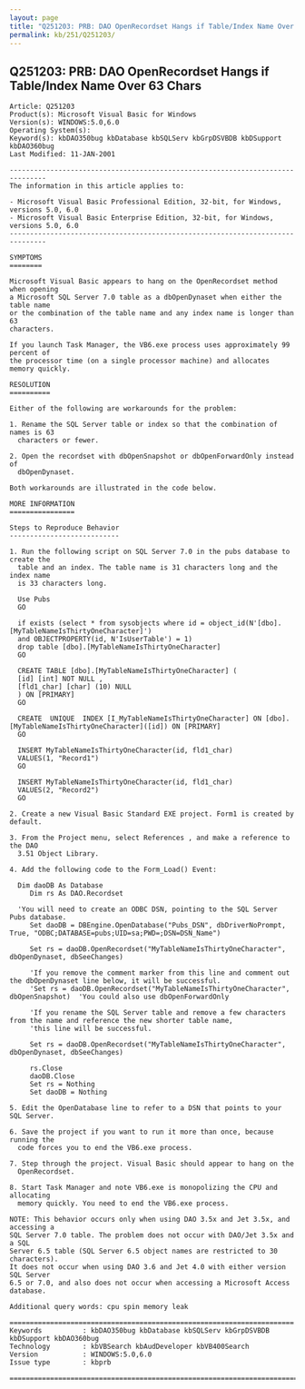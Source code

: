 ```yaml
---
layout: page
title: "Q251203: PRB: DAO OpenRecordset Hangs if Table/Index Name Over 63 Chars"
permalink: kb/251/Q251203/
---
```


## Q251203: PRB: DAO OpenRecordset Hangs if Table/Index Name Over 63 Chars

	Article: Q251203
	Product(s): Microsoft Visual Basic for Windows
	Version(s): WINDOWS:5.0,6.0
	Operating System(s): 
	Keyword(s): kbDAO350bug kbDatabase kbSQLServ kbGrpDSVBDB kbDSupport kbDAO360bug
	Last Modified: 11-JAN-2001
	
	-------------------------------------------------------------------------------
	The information in this article applies to:
	
	- Microsoft Visual Basic Professional Edition, 32-bit, for Windows, versions 5.0, 6.0 
	- Microsoft Visual Basic Enterprise Edition, 32-bit, for Windows, versions 5.0, 6.0 
	-------------------------------------------------------------------------------
	
	SYMPTOMS
	========
	
	Microsoft Visual Basic appears to hang on the OpenRecordset method when opening
	a Microsoft SQL Server 7.0 table as a dbOpenDynaset when either the table name
	or the combination of the table name and any index name is longer than 63
	characters.
	
	If you launch Task Manager, the VB6.exe process uses approximately 99 percent of
	the processor time (on a single processor machine) and allocates memory quickly.
	
	RESOLUTION
	==========
	
	Either of the following are workarounds for the problem:
	
	1. Rename the SQL Server table or index so that the combination of names is 63
	  characters or fewer.
	
	2. Open the recordset with dbOpenSnapshot or dbOpenForwardOnly instead of
	  dbOpenDynaset.
	
	Both workarounds are illustrated in the code below.
	
	MORE INFORMATION
	================
	
	Steps to Reproduce Behavior
	---------------------------
	
	1. Run the following script on SQL Server 7.0 in the pubs database to create the
	  table and an index. The table name is 31 characters long and the index name
	  is 33 characters long.
	
	  Use Pubs
	  GO
	
	  if exists (select * from sysobjects where id = object_id(N'[dbo].[MyTableNameIsThirtyOneCharacter]') 
	  and OBJECTPROPERTY(id, N'IsUserTable') = 1)
	  drop table [dbo].[MyTableNameIsThirtyOneCharacter]
	  GO
	
	  CREATE TABLE [dbo].[MyTableNameIsThirtyOneCharacter] (
	  [id] [int] NOT NULL ,
	  [fld1_char] [char] (10) NULL 
	  ) ON [PRIMARY]
	  GO
	
	  CREATE  UNIQUE  INDEX [I_MyTableNameIsThirtyOneCharacter] ON [dbo].[MyTableNameIsThirtyOneCharacter]([id]) ON [PRIMARY]
	  GO
	
	  INSERT MyTableNameIsThirtyOneCharacter(id, fld1_char)
	  VALUES(1, "Record1")
	  GO
	
	  INSERT MyTableNameIsThirtyOneCharacter(id, fld1_char)
	  VALUES(2, "Record2")
	  GO
	
	2. Create a new Visual Basic Standard EXE project. Form1 is created by default.
	
	3. From the Project menu, select References , and make a reference to the DAO
	  3.51 Object Library.
	
	4. Add the following code to the Form_Load() Event:
	
	  Dim daoDB As Database
	     Dim rs As DAO.Recordset
	     
	  'You will need to create an ODBC DSN, pointing to the SQL Server Pubs database.
	     Set daoDB = DBEngine.OpenDatabase("Pubs_DSN", dbDriverNoPrompt, True, "ODBC;DATABASE=pubs;UID=sa;PWD=;DSN=DSN_Name")
	
	     Set rs = daoDB.OpenRecordset("MyTableNameIsThirtyOneCharacter", dbOpenDynaset, dbSeeChanges)
	
	     'If you remove the comment marker from this line and comment out the dbOpenDynaset line below, it will be successful.
	     'Set rs = daoDB.OpenRecordset("MyTableNameIsThirtyOneCharacter", dbOpenSnapshot)  'You could also use dbOpenForwardOnly
	
	     'If you rename the SQL Server table and remove a few characters from the name and reference the new shorter table name, 
	     'this line will be successful.
	
	     Set rs = daoDB.OpenRecordset("MyTableNameIsThirtyOneCharacter", dbOpenDynaset, dbSeeChanges)
	     
	     rs.Close
	     daoDB.Close
	     Set rs = Nothing
	     Set daoDB = Nothing
	
	5. Edit the OpenDatabase line to refer to a DSN that points to your SQL Server.
	
	6. Save the project if you want to run it more than once, because running the
	  code forces you to end the VB6.exe process.
	
	7. Step through the project. Visual Basic should appear to hang on the
	  OpenRecordset.
	
	8. Start Task Manager and note VB6.exe is monopolizing the CPU and allocating
	  memory quickly. You need to end the VB6.exe process.
	
	NOTE: This behavior occurs only when using DAO 3.5x and Jet 3.5x, and accessing a
	SQL Server 7.0 table. The problem does not occur with DAO/Jet 3.5x and a SQL
	Server 6.5 table (SQL Server 6.5 object names are restricted to 30 characters).
	It does not occur when using DAO 3.6 and Jet 4.0 with either version SQL Server
	6.5 or 7.0, and also does not occur when accessing a Microsoft Access database.
	
	Additional query words: cpu spin memory leak
	
	======================================================================
	Keywords          : kbDAO350bug kbDatabase kbSQLServ kbGrpDSVBDB kbDSupport kbDAO360bug 
	Technology        : kbVBSearch kbAudDeveloper kbVB400Search
	Version           : WINDOWS:5.0,6.0
	Issue type        : kbprb
	
	=============================================================================
	
